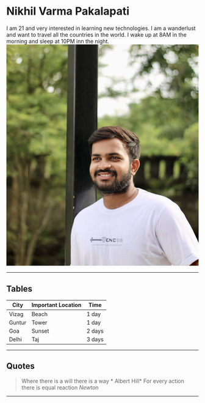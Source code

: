 # Nikhil Varma Pakalapati

I am 21 and very interested in learning new technologies. I am a wanderlust and want to travel all the countries in the world. I wake up at 8AM in the morning and sleep at 10PM inn the night.
![Nikhil](https://github.com/NikhilVarma9/assignment02_pakalapati/blob/main/IMG_0992.jpg)

---

## Tables

|City|Important Location| Time|
|---|---|---|
|Vizag   |Beach  | 1 day|
|Guntur | Tower|1 day |
| Goa|Sunset | 2 days|
|Delhi |Taj |3 days |

---

## Quotes

> Where there is a will there is a way * Albert Hill*
> For every action there is equal reaction *Newton*

---
